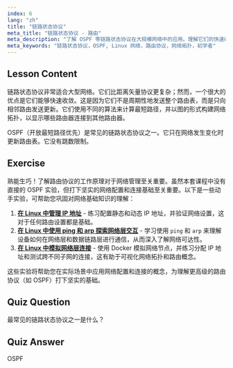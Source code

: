 ```yaml
---
index: 6
lang: "zh"
title: "链路状态协议"
meta_title: "链路状态协议 - 路由"
meta_description: "了解 OSPF 等链路状态协议在大规模网络中的应用。理解它们的快速收敛特性以及如何更新路由表。开始您的 Linux 网络之旅！"
meta_keywords: "链路状态协议，OSPF, Linux 网络，路由协议，网络拓扑，初学者"
---
```


## Lesson Content

链路状态协议非常适合大型网络。它们比距离矢量协议更复杂；然而，一个很大的优点是它们能够快速收敛。这是因为它们不是周期性地发送整个路由表，而是只向相邻路由发送更新。它们使用不同的算法来计算最短路径，并以图的形式构建网络拓扑，以显示哪些路由器连接到其他路由器。

OSPF（开放最短路径优先）是常见的链路状态协议之一。它只在网络发生变化时更新路由表。它没有跳数限制。

## Exercise

熟能生巧！了解路由协议的工作原理对于网络管理至关重要。虽然本套课程中没有直接的 OSPF 实验，但打下坚实的网络配置和连接基础至关重要。以下是一些动手实验，可帮助您巩固对网络基础知识的理解：

1. **[在 Linux 中管理 IP 地址](https://labex.io/zh/labs/linux-manage-ip-addressing-in-linux-592736)** - 练习配置静态和动态 IP 地址，并验证网络设置，这对于任何路由设置都是基础。
2. **[在 Linux 中使用 ping 和 arp 探索网络层交互](https://labex.io/zh/labs/linux-explore-network-layer-interaction-with-ping-and-arp-in-linux-592746)** - 学习使用 `ping` 和 `arp` 来理解设备如何在网络层和数据链路层进行通信，从而深入了解网络可达性。
3. **[在 Linux 中模拟网络层连接](https://labex.io/zh/labs/linux-simulate-network-layer-connectivity-in-linux-592752)** - 使用 Docker 模拟网络节点，并练习分配 IP 地址和测试跨不同子网的连接，这有助于可视化网络拓扑和路由概念。

这些实验将帮助您在实际场景中应用网络配置和连接的概念，为理解更高级的路由协议（如 OSPF）打下坚实的基础。

## Quiz Question

最常见的链路状态协议之一是什么？

## Quiz Answer

OSPF
